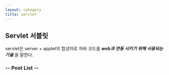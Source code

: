 ```yaml
---
layout: category
title: servlet
---
```


## Servlet 서블릿


servlet은 server + applet의 합성어로 자바 코드를 ***web과 연동 시키기 위해 사용되는 기술*** 을 말한다.


### -- Post List --
